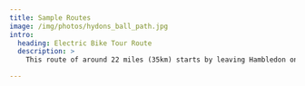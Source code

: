 ```yaml
---
title: Sample Routes
image: /img/photos/hydons_ball_path.jpg
intro:
  heading: Electric Bike Tour Route
  description: >
    This route of around 22 miles (35km) starts by leaving Hambledon on a quiet country road where you can get used to your bike. Then heads into the woods south of Dunsfold, before following the Wey & Arun canal north through some wonderful quiet countryside to the Three Compasses pub. From there we'll head north to do a circuit of Hascombe Hill ending at The White Horse. Finally we'll climb up onto the Greensand Way to return to Hambledon.

---
```



